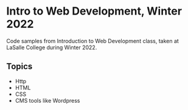 # Intro to Web Development, Winter 2022

Code samples from Introduction to Web Development class, taken at LaSalle College during Winter 2022.

## Topics

- Http
- HTML
- CSS
- CMS tools like Wordpress

